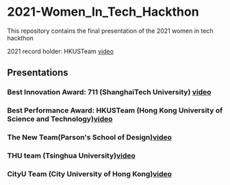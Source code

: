 # 2021-Women_In_Tech_Hackthon
This repository contains the final presentation of the 2021 women in tech hackthon

2021 record holder: HKUSTeam [video](https://youtu.be/6zkFTHvw0rw)
## Presentations

### Best Innovation Award: 711 (ShanghaiTech University) [video](https://youtu.be/HorqFNmhYJc)
### Best Performance Award: HKUSTeam (Hong Kong University of Science and Technology)[video](https://youtu.be/l6C9estO0_8)
### The New Team(Parson's School of Design)[video](https://youtu.be/VRr0CNRPhaw)
### THU team (Tsinghua University)[video]()
### CityU Team (City University of Hong Kong)[video](https://youtu.be/NWYWV4WW_nM)
